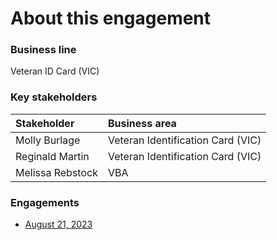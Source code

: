 # About this engagement

### Business line

Veteran ID Card (VIC)

### Key stakeholders

|Stakeholder|Business area|
|:--|:--|
|Molly Burlage|Veteran Identification Card (VIC)|
|Reginald Martin|Veteran Identification Card (VIC)|
|Melissa Rebstock|VBA|

### Engagements

* [August 21, 2023](https://github.com/department-of-veterans-affairs/va.gov-team/blob/master/products/ask-va/research/Business%20line%20engagement/Veteran%20ID%20Card%20(VIC)/August%2021%2C%202023.md)
